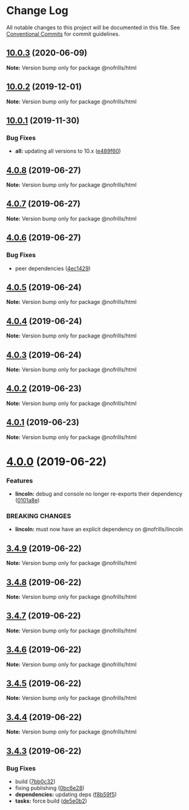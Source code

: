 # Change Log

All notable changes to this project will be documented in this file.
See [Conventional Commits](https://conventionalcommits.org) for commit guidelines.

## [10.0.3](https://github.com/nativecode-dev/nofrills/compare/@nofrills/html@10.0.3-next.1...@nofrills/html@10.0.3) (2020-06-09)

**Note:** Version bump only for package @nofrills/html





## [10.0.2](https://github.com/nativecode-dev/nofrills/compare/@nofrills/html@10.0.1...@nofrills/html@10.0.2) (2019-12-01)

**Note:** Version bump only for package @nofrills/html





## [10.0.1](https://github.com/nativecode-dev/nofrills/compare/@nofrills/html@4.1.0-next.0...@nofrills/html@10.0.1) (2019-11-30)


### Bug Fixes

* **all:** updating all versions to 10.x ([e489f60](https://github.com/nativecode-dev/nofrills/commit/e489f60))





## [4.0.8](https://github.com/nativecode-dev/nofrills/compare/@nofrills/html@4.0.7...@nofrills/html@4.0.8) (2019-06-27)

**Note:** Version bump only for package @nofrills/html





## [4.0.7](https://github.com/nativecode-dev/nofrills/compare/@nofrills/html@4.0.4...@nofrills/html@4.0.7) (2019-06-27)

**Note:** Version bump only for package @nofrills/html





## [4.0.6](https://github.com/nativecode-dev/nofrills/compare/@nofrills/html@4.0.5...@nofrills/html@4.0.6) (2019-06-27)


### Bug Fixes

* peer dependencies ([4ec1429](https://github.com/nativecode-dev/nofrills/commit/4ec1429))





## [4.0.5](https://github.com/nativecode-dev/nofrills/compare/@nofrills/html@4.0.4...@nofrills/html@4.0.5) (2019-06-24)

**Note:** Version bump only for package @nofrills/html





## [4.0.4](https://github.com/nativecode-dev/nofrills/compare/@nofrills/html@4.0.1...@nofrills/html@4.0.4) (2019-06-24)

**Note:** Version bump only for package @nofrills/html





## [4.0.3](https://github.com/nativecode-dev/nofrills/compare/@nofrills/html@4.0.2...@nofrills/html@4.0.3) (2019-06-24)

**Note:** Version bump only for package @nofrills/html





## [4.0.2](https://github.com/nativecode-dev/nofrills/compare/@nofrills/html@4.0.1...@nofrills/html@4.0.2) (2019-06-23)

**Note:** Version bump only for package @nofrills/html





## [4.0.1](https://github.com/nativecode-dev/nofrills/compare/@nofrills/html@3.4.7...@nofrills/html@4.0.1) (2019-06-23)

**Note:** Version bump only for package @nofrills/html





# [4.0.0](https://github.com/nativecode-dev/nofrills/compare/@nofrills/html@3.4.9...@nofrills/html@4.0.0) (2019-06-22)


### Features

* **lincoln:** debug and console no longer re-exports their dependency ([0101a8e](https://github.com/nativecode-dev/nofrills/commit/0101a8e))


### BREAKING CHANGES

* **lincoln:** must now have an explicit dependency on @nofrills/lincoln





## [3.4.9](https://github.com/nativecode-dev/nofrills/compare/@nofrills/html@3.4.8...@nofrills/html@3.4.9) (2019-06-22)

**Note:** Version bump only for package @nofrills/html





## [3.4.8](https://github.com/nativecode-dev/nofrills/compare/@nofrills/html@3.4.7...@nofrills/html@3.4.8) (2019-06-22)

**Note:** Version bump only for package @nofrills/html





## [3.4.7](https://github.com/nativecode-dev/nofrills/compare/@nofrills/html@3.4.4...@nofrills/html@3.4.7) (2019-06-22)

**Note:** Version bump only for package @nofrills/html





## [3.4.6](https://github.com/nativecode-dev/nofrills/compare/@nofrills/html@3.4.5...@nofrills/html@3.4.6) (2019-06-22)

**Note:** Version bump only for package @nofrills/html





## [3.4.5](https://github.com/nativecode-dev/nofrills/compare/@nofrills/html@3.4.4...@nofrills/html@3.4.5) (2019-06-22)

**Note:** Version bump only for package @nofrills/html





## [3.4.4](https://github.com/nativecode-dev/nofrills/compare/@nofrills/html@3.4.3...@nofrills/html@3.4.4) (2019-06-22)

**Note:** Version bump only for package @nofrills/html





## [3.4.3](https://github.com/nativecode-dev/nofrills/compare/@nofrills/html@3.4.2...@nofrills/html@3.4.3) (2019-06-22)


### Bug Fixes

* build ([7bb0c32](https://github.com/nativecode-dev/nofrills/commit/7bb0c32))
* fixing publishing ([0bc6e28](https://github.com/nativecode-dev/nofrills/commit/0bc6e28))
* **dependencies:** updating deps ([f8b59f5](https://github.com/nativecode-dev/nofrills/commit/f8b59f5))
* **tasks:** force build ([de5e0b2](https://github.com/nativecode-dev/nofrills/commit/de5e0b2))
